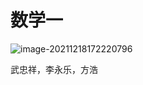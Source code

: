 # 数学一

![image-20211218172220796](C:\Users\LanT34m\AppData\Roaming\Typora\typora-user-images\image-20211218172220796.png)

武忠祥，李永乐，方浩



